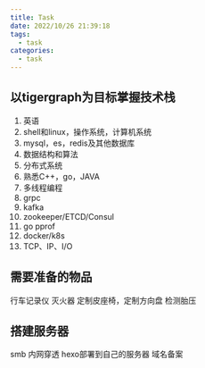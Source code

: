 ```yaml
---
title: Task
date: 2022/10/26 21:39:18
tags:
  - task
categories:
  - task
---
```



## 以tigergraph为目标掌握技术栈
1. 英语
2. shell和linux，操作系统，计算机系统
3. mysql，es，redis及其他数据库
4. 数据结构和算法
5. 分布式系统
6. 熟悉C++，go，JAVA
7. 多线程编程
8. grpc
9. kafka
10. zookeeper/ETCD/Consul
11. go pprof
12. docker/k8s
13. TCP、IP、I/O


## 需要准备的物品
行车记录仪
灭火器
定制皮座椅，定制方向盘
检测胎压


## 搭建服务器
smb
内网穿透
hexo部署到自己的服务器
域名备案